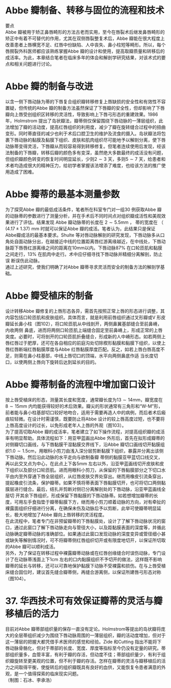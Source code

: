 # Abbe 瓣制备、转移与固位的流程和技术  
要点  
Abbe 瓣被用于矫正鼻唇畸形的方法古老而实用，至今在唇裂术后继发鼻唇畸形的矫正中有着不可替代的作用，尤其在双侧唇裂整复术后，Abbe 瓣能在很大程度上改善患者上唇横宽不足、红唇中份缺陷、人中丧失、鼻小柱短等畸形。所以，每个唇腭裂外科医师都应该熟练掌握Abbe 瓣的设计和使用，提高取瓣质量和转移后的成活率。为此，本章结合笔者在临床多年的体会和解剖学研究结果，对该术式的要点和相关问题进行讨论。  
# Abbe 瓣的制备与改进  
以含一侧下唇动脉为蒂的下唇复合组织瓣转移修复上唇缺损的安全性和有效性不容置疑，但传统的Abbe 瓣的制备方法虽然保证了下唇瓣的安全性，但却影响了下唇瓣向上唇受创组织区转移的灵活性，导致影响上下唇弓形态的重建效果。1986 年，Holmstrom 提出了岛状瓣法，瓣蒂侧仅保留围绕下唇动脉的一薄层组织，此法增加了瓣的活动度，提高红唇组织的利用度，减少了瓣在旋转缝合过程中的扭曲变形。同时蒂直径的减少也利于术后口腔卫生的维护及流食的摄入。岛状瓣法将包裹下唇动脉的黏膜及黏膜下组织、皮肤和肌肉组织尽可能地予以解剖分离，使下唇动脉蒂变得灵活，下唇瓣从而较容易得到转移修复。但笔者连续使用后发现，经该法制备的下唇瓣，转移后瓣的颜色多有变深，虽然绝大多数最终的成活没有问题，但组织瓣颜色转变的恢复时间明显延长，少则$2\sim3$ 天，多则$5\sim7$ 天，给患者和术者均造成很大的精神压力，给初学者掌握该法增添了难度，也给该方法的推广使用造成了困难。  
# Abbe 瓣蒂的最基本测量参数  
为了探究Abbe 瓣的最低成活条件，笔者所在科室专门对一组30 例获取Abbe 瓣的动脉蒂的参数进行了测量分析，并在手术后不同时间点对组织瓣成活性和美观效果进行了评估。结果发现 Abbe  瓣动脉蒂的长度在 $2\sim5.5\mathrm{mm}$ ， 蒂的宽度在 （ $(4.17\pm1.37)\,\,\mathrm{mm}$ 时就可以保证Abbe 瓣的成活。笔者认为，此结果只是保证Abbe瓣成活的最基本要求。Shulte 等对唇动脉解剖的研究发现，下唇动脉多从口角处自面动脉分出，在越接近中线的位置距离唇红游离缘越近，在中线处，下唇动脉距下唇唇红游离缘之间的距离在$10\mathrm{mm}$以内。下唇动脉$87\%$ 在口轮匝肌和黏膜之间走行，$13\%$ 在肌肉中走行。术中应仔细寻找下唇动脉并精细分离解剖，防止误 断误伤此动脉。  
通过上述研究，使我们明确了对Abbe 瓣蒂寻求灵活而安全的制备方法的解剖学基础。  
# Abbe 瓣受植床的制备  
设计转移Abbe 瓣修复的上唇形态各异，需首先按照正常上唇的形态进行调整，其内容包括口轮匝肌和皮肤组织。具体而言，就是利用前唇组织通过叉形瓣或V 形皮瓣延长鼻小柱（图102），将口轮匝肌从中线剖开，两侧鼻翼基部缝合至前鼻嵴，内收两侧 鼻底，进而将两侧口轮匝肌上端缝合固定至前鼻嵴上，形成正常的上唇突度。必要时，可将剖开的口轮匝肌折叠缝合，形成新的人中嵴形态。如若两侧上唇红唇过于肥厚，还可在各自相应的前庭沟处切除楔形黏膜和黏膜下组织，以使上唇红唇断端红唇黏膜厚度与Abbe 红唇黏膜厚度匹配。反之，如若上唇白唇高度不足，则需在鼻小柱基部，中线上唇切口的顶端，水平向两侧鼻底作适 当长度切口，以使两侧上唇向下旋转后达到延长的目的。  
# Abbe 瓣蒂制备的流程中增加窗口设计  
按上唇受植床的形态，测量其长度和宽度，通常瓣长度为$13\sim14\mathrm{mm}$，瓣宽度在$8\sim15\mathrm{mm}$ 内均能获得较好的术后效果。瓣尖的形状通常有三角形和“W-M”形，前者能与鼻小柱基部切口较好地吻合，适用于需要再造人中的病例，而后者术后瘢痕较轻微。在设计时需谨慎，既要防止将Abbe 设计的较上唇高度过短，也不要将上唇高度设计的过长，以免形成老年人上唇的外观（图103）。  
为了提高切取Abbe 瓣的成活率，笔者建立了如下操作流程，对提高组织瓣的成活率有明显帮助。具体流程如下：用亚甲蓝画出Abbe 外形后，首先在拟形成瓣蒂的对侧瓣切口画线，与下唇黏膜干湿黏膜交界线下，沿Abbe 瓣切口画线切开黏膜组织$1.0\sim1.5\mathrm{cm}$，用眼科小剪刀由浅入深分层剪断黏膜下组织，暴露并分离出该侧下唇动脉。然后沿此动脉的水平走向与欲制备瓣 蒂侧的黏膜亚甲蓝切口线交叉，再以此交叉点为中心，在此点上下各$5\mathrm{mm}$ 左右以外，沿亚甲蓝画线切开皮肤和皮下组织以及部分口轮匝肌。进而用眼科小剪刀，从保留的下唇黏膜部分之下切口水平由内至外穿通下唇全层组织，从红唇皮肤交界处穿出。继而用橡皮引流条穿出，提起橡皮引流条，保护瓣蒂。如果不慎将蒂表面下唇黏膜切开，也可将切口两侧黏膜层进行缝合。最后，结扎并剪断对侧已分离解剖处的下唇动脉，沿亚甲蓝画线全层切 开其余下唇组织，形成保留下唇黏膜的下唇动脉蒂。如若想增加瓣蒂的长度，可用左手食指垫于瓣蒂黏膜下方，继而用小剪刀顺着动脉的方向，对有牵扯的裸露面组织仔细进行分离，在确保未伤及动脉后予以剪断，此举可使瓣蒂明显延长，极大地增加了Abbe 瓣向上唇转移的灵活程度。  
在此流程中，笔者专门在非预留瓣蒂的下唇黏膜处，设计了了解下唇动脉状况的窗口，通过此窗口了解下唇动脉走向与管径大小，以及距黏膜表面的深度等，并循此动脉确定瓣蒂动脉的准确部位。如果通过此窗口发现动脉的深度变异或管径细小甚或缺失等解剖情况时，可不将瓣蒂侧红唇组织切开或有限度地切开，以保证所切取的Abbe 瓣可以顺利成活。  
另外，为了保证在转移过程中裸露瓣蒂动脉或在红唇创缘缝合时误伤动脉，专门设计了在动脉蒂浅面上下1cm 左右的口内黏膜组织不予切开的做法，这样既不影响瓣蒂的延长与转移，还可以可靠地保护黏膜下动脉不受裸露和损伤。在与上唇受植床缝合固位时，建议首先缝合瓣蒂侧，再缝合游离侧，以保证所建唇弓形态对称（图104）。  
# 37. 华西技术可有效保证瓣蒂的灵活与瓣移植后的活力  
目前对Abbe 瓣蒂部组织量的保存一直没有定论。Holmstrom等提出的岛状瓣将庞大的全层蒂组织减少为围绕下唇动脉周围的一薄层组织，瓣的活动度增加，但对于这一薄层的把握大都凭借手术医师的感觉和经验。Zide 和Cutting 指出不能将下唇动脉骨骼化，但对于蒂部的长度、宽度、厚度等指标至今仍没有定量的研究。蒂部组织量多，血管丰富，有利于瓣的存活，但动度不佳；蒂部组织量少，有利于组织瓣旋转至更美观的位置，但不利于瓣的存活。怎样在瓣蒂的灵活与瓣移植后的活力之间取得平衡，使旋转后的组织瓣既具有良好的血供，又能恢复令患者满意的外观，是一个值得探索的临床现实问题。  
（制图：石冰、李承浩）  